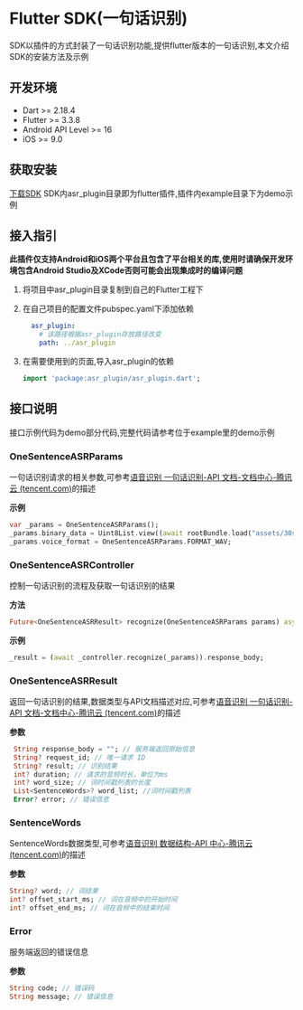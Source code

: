 # Flutter SDK(一句话识别)
SDK以插件的方式封装了一句话识别功能,提供flutter版本的一句话识别,本文介绍SDK的安装方法及示例

## 开发环境
- Dart >= 2.18.4
- Flutter >= 3.3.8
- Android API Level >= 16
- iOS >= 9.0

## 获取安装
[下载SDK]() SDK内asr_plugin目录即为flutter插件,插件内example目录下为demo示例

## 接入指引

**此插件仅支持Android和iOS两个平台且包含了平台相关的库,使用时请确保开发环境包含Android Studio及XCode否则可能会出现集成时的编译问题**

1. 将项目中asr_plugin目录复制到自己的Flutter工程下

2. 在自己项目的配置文件pubspec.yaml下添加依赖

   ```yaml
     asr_plugin:
       # 该路径根据asr_plugin存放路径改变
       path: ../asr_plugin
   ```

3. 在需要使用到的页面,导入asr_plugin的依赖

   ```dart
   import 'package:asr_plugin/asr_plugin.dart';
   ```

   

## 接口说明

接口示例代码为demo部分代码,完整代码请参考位于example里的demo示例
### OneSentenceASRParams
一句话识别请求的相关参数,可参考[语音识别 一句话识别-API 文档-文档中心-腾讯云 (tencent.com)](https://cloud.tencent.com/document/product/1093/35646#2.-.E8.BE.93.E5.85.A5.E5.8F.82.E6.95.B0)的描述

**示例**

```dart
var _params = OneSentenceASRParams();
_params.binary_data = Uint8List.view((await rootBundle.load("assets/30s.wav")).buffer);
_params.voice_format = OneSentenceASRParams.FORMAT_WAV;
```
### OneSentenceASRController
控制一句话识别的流程及获取一句话识别的结果

**方法**
```dart
Future<OneSentenceASRResult> recognize(OneSentenceASRParams params) async;
```
**示例**
```dart
_result = (await _controller.recognize(_params)).response_body;
```
### OneSentenceASRResult
返回一句话识别的结果,数据类型与API文档描述对应,可参考[语音识别 一句话识别-API 文档-文档中心-腾讯云 (tencent.com)](https://cloud.tencent.com/document/product/1093/35646#3.-.E8.BE.93.E5.87.BA.E5.8F.82.E6.95.B0)的描述

**参数**

```dart
 String response_body = ""; // 服务端返回原始信息
 String? request_id; // 唯一请求 ID
 String? result; // 识别结果
 int? duration; // 请求的音频时长，单位为ms
 int? word_size; // 词时间戳列表的长度
 List<SentenceWords>? word_list; //词时间戳列表
 Error? error; // 错误信息
```
### SentenceWords
SentenceWords数据类型,可参考[语音识别 数据结构-API 中心-腾讯云 (tencent.com)](https://cloud.tencent.com/document/api/1093/37824#SentenceWord)的描述

**参数**


```dart
String? word; // 词结果
int? offset_start_ms; // 词在音频中的开始时间
int? offset_end_ms; // 词在音频中的结束时间
```

### Error
服务端返回的错误信息

**参数**
```dart
String code; // 错误码
String message; // 错误信息
```

